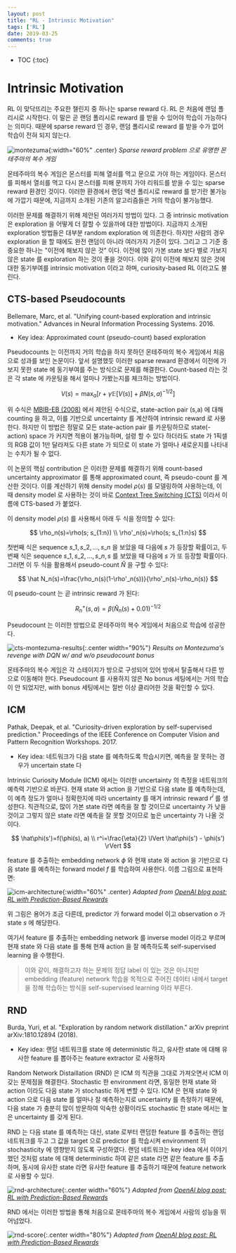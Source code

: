 ```yaml
---
layout: post
title: "RL - Intrinsic Motivation"
tags: ['RL']
date: 2019-03-25
comments: true
---
```


* TOC
{:toc}

# Intrinsic Motivation

RL 이 맞닥뜨리는 주요한 챌린지 중 하나는 sparse reward 다. RL 은 처음에 랜덤 폴리시로 시작한다. 이 말은 곧 랜덤 폴리시로 reward 를 받을 수 있어야 학습이 가능하다는 의미다. 때문에 sparse reward 인 경우, 랜덤 폴리시로 reward 를 받을 수가 없어 학습이 전혀 되지 않는다. 

![montezuma](/assets/rl/hrl-montezuma.png){:width="60%" .center}
*Sparse reward problem 으로 유명한 몬테주마의 복수 게임*

몬테주마의 복수 게임은 몬스터를 피해 열쇠를 먹고 문으로 가야 하는 게임이다. 몬스터를 피해서 열쇠를 먹고 다시 몬스터를 피해 문까지 가야 리워드를 받을 수 있는 sparse reward 환경인 것이다. 이러한 환경에서 랜덤 액션 폴리시로 reward 를 받기란 불가능에 가깝기 때문에, 지금까지 소개된 기존의 알고리즘들은 거의 학습이 불가능했다.

이러한 문제를 해결하기 위해 제안된 여러가지 방법이 있다. 그 중 intrinsic motivation 은 exploration 을 어떻게 더 잘할 수 있을까에 대한 방법이다. 지금까지 소개된 exploration 방법들은 대부분 random exploration 에 의존한다. 하지만 사람의 경우 exploration 을 할 때에도 완전 랜덤이 아니라 여러가지 기준이 있다. 그리고 그 기준 중 중요한 하나는 "이전에 해보지 않은 것" 이다. 이전에 많이 가본 state 보다 별로 가보지 않은 state 를 exploration 하는 것이 좋을 것이다. 이와 같이 이전에 해보지 않은 것에 대한 동기부여를 intrinsic motivation 이라고 하며, curiosity-based RL 이라고도 불린다.

## CTS-based Pseudocounts

Bellemare, Marc, et al. "Unifying count-based exploration and intrinsic motivation." Advances in Neural Information Processing Systems. 2016.

- Key idea: Approximated count (pseudo-count) based exploration

Pseudocounts 는 이전까지 거의 학습을 하지 못하던 몬테주마의 복수 게임에서 처음으로 성과를 보인 논문이다. 앞서 설명했듯 이러한 sparse reward 환경에서 이전에 가보지 못한 state 에 동기부여를 주는 방식으로 문제를 해결한다. Count-based 라는 것은 각 state 에 카운팅을 해서 얼마나 가봤는지를 체크하는 방법이다.

$$
V(s)=\max_a \left[ r + \gamma \mathbb E[V(s)] + \beta N(s,a)^{-1/2} \right]
$$

위 수식은 [MBIB-EB (2008)](https://www.sciencedirect.com/science/article/pii/S0022000008000767) 에서 제안된 수식으로, state-action pair (s,a) 에 대해 counting 을 하고, 이를 기반으로 uncertainty 를 계산하여 intrinsic reward 로 사용한다. 하지만 이 방법은 정말로 모든 state-action pair 를 카운팅하므로 state(-action) space 가 커지면 적용이 불가능하며, 설령 할 수 있다 하더라도 state 가 1픽셀의 RGB 값이 1만 달라져도 다른 state 가 되므로 이 state 가 얼마나 새로운지를 나타내는 수치가 될 수 없다.

이 논문의 핵심 contribution 은 이러한 문제를 해결하기 위해 count-based uncertainty approximator 를 통해 approximated count, 즉 pseudo-count 를 계산한 것이다. 이를 계산하기 위해 density model $\rho(s)$ 를 모델링하여 사용하는데, 이 때 density model 로 사용하는 것이 바로 [Context Tree Switching (CTS)](https://deepmind.com/research/publications/skip-context-tree-switching/) 이라서 이름에 CTS-based 가 붙었다. 

이 density model $\rho(s)$ 를 사용해서 아래 두 식을 정의할 수 있다:

$$
\rho_n(s)=\rho(s; s_{1:n}) \\
\rho'_n(s)=\rho(s; s_{1:n}s)
$$

첫번째 식은 sequence $s\_1, s\_2, ..., s\_n$ 을 보았을 때 다음에 $s$ 가 등장할 확률이고, 두번째 식은 sequence $s\_1, s\_2, ..., s\_n, s$ 를 보았을 때 다음에 $s$ 가 또 등장할 확률이다. 그러면 이 두 식을 활용해서 pseudo-count $\hat N$ 을 구할 수 있다:

$$
\hat N_n(s)=\frac{\rho_n(s)(1-\rho'_n(s))}{\rho'_n(s)-\rho_n(s)}
$$

이 pseudo-count 는 곧 intrinsic reward 가 된다:

$$
R^+_n(s,a)=\beta (\hat N_n(s) + 0.01)^{-1/2}
$$

Pseudocount 는 이러한 방법으로 몬테주마의 복수 게임에서 처음으로 학습에 성공한다.

![cts-montezuma-results](/assets/rl/intrinsic-cts-montezuma.png){:.center width="90%"}
*Results on Montezuma's revenge with DQN w/ and w/o pseudocount bonus*

몬테주마의 복수 게임은 각 스테이지가 방으로 구성되어 있어 방에서 탈출해서 다른 방으로 이동해야 한다. Pseudocount 를 사용하지 않은 No bonus 세팅에서는 거의 학습이 안 되었지만, with bonus 세팅에서는 절반 이상 클리어한 것을 확인할 수 있다.

## ICM

Pathak, Deepak, et al. "Curiosity-driven exploration by self-supervised prediction." Proceedings of the IEEE Conference on Computer Vision and Pattern Recognition Workshops. 2017.

- Key idea: 네트워크가 다음 state 를 예측하도록 학습시키면, 예측을 잘 못하는 경우가 uncertain state 다

Intrinsic Curiosity Module (ICM) 에서는 이러한 uncertainty 의 측정을 네트워크의 예측력 기반으로 바꾼다. 현재 state 와 action 을 기반으로 다음 state 를 예측하는데, 이 예측 정도가 얼마나 정확한지에 따라 uncertainty 를 매겨 intrinsic reward $r^i$ 를 생성한다. 직관적으로, 많이 가본 state 라면 예측을 잘 할 것이므로 uncertainty 가 낮을 것이고 그렇지 않은 state 라면 예측을 잘 못할 것이므로 높은 uncertainty 가 나올 것이다.

$$
\hat\phi(s')=f(\phi(s), a)  \\
r^i=\frac{\eta}{2} \lVert \hat\phi(s') - \phi(s') \rVert
$$

feature 를 추출하는 embedding network $\phi$ 와 현재 state 와 action 을 기반으로 다음 state 를 예측하는 forward model $f$ 를 학습하여 사용한다. 이름 그림으로 표현하면:

![icm-architecture](/assets/rl/intrinsic-icm-arch.png){:width="60%" .center}
*Adapted from [OpenAI blog post: RL with
Prediction-Based Rewards](https://openai.com/blog/reinforcement-learning-with-prediction-based-rewards/)*

위 그림은 용어가 조금 다른데, predictor 가 forward model 이고 observation $o$ 가 state $s$ 에 해당한다.

여기서 feature 를 추출하는 embedding network 를 inverse model 이라고 부르며 현재 state 와 다음 state 를 통해 현재 action 을 잘 예측하도록 self-supervised learning 을 수행한다.

> 이와 같이, 해결하고자 하는 문제의 정답 label 이 있는 것은 아니지만 embedding (feature) network 학습을 목적으로 주어진 데이터 내에서 target 을 정해 학습하는 방식을 self-supervised learning 이라 부른다.

## RND

Burda, Yuri, et al. "Exploration by random network distillation." arXiv preprint arXiv:1810.12894 (2018).

- Key idea: 랜덤 네트워크를 state 에 deterministic 하고, 유사한 state 에 대해 유사한 feature 를 뽑아주는 feature extractor 로 사용하자

Random Network Distaillation (RND) 은 ICM 의 직관을 그대로 가져오면서 ICM 이 갖는 문제점을 해결한다. Stochastic 한 environment 라면, 동일한 현재 state 와 action 이라도 다음 state 가 stochastic 하게 변할 수 있다. ICM 은 현재 state 와 action 으로 다음 state 를 얼마나 잘 예측하는지로 uncertainty 를 측정하기 때문에, 다음 state 가 충분히 많이 방문하여 익숙한 상황이라도 stochastic 한 state 에서는 높은 uncertainty 를 갖게 된다.

RND 는 다음 state 를 예측하는 대신, state 로부터 랜덤한 feature 를 추출하는 랜덤 네트워크를 두고 그 값을 target 으로 predictor 를 학습시켜 environment 의 stochasticity 에 영향받지 않도록 구성하였다. 랜덤 네트워크는 key idea 에서 이야기했던 것처럼 state 에 대해 deterministic 하여 같은 state 라면 같은 feature 를 추출하며, 동시에 유사한 state 라면 유사한 feature 를 추출하기 때문에 feature network 로 사용할 수 있다.

![rnd-architecture](/assets/rl/intrinsic-rnd-arch.png){:.center width="60%"}
*Adapted from [OpenAI blog post: RL with
Prediction-Based Rewards](https://openai.com/blog/reinforcement-learning-with-prediction-based-rewards/)*

RND 에서는 이러한 방법을 통해 처음으로 몬테주마의 복수 게임에서 사람의 성능을 뛰어넘었다.

![rnd-score](/assets/rl/intrinsic-rnd-montezuma-score.png){:.center width="80%"}
*Adapted from [OpenAI blog post: RL with
Prediction-Based Rewards](https://openai.com/blog/reinforcement-learning-with-prediction-based-rewards/)*